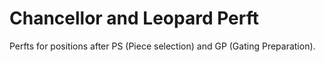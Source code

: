 # Chancellor and Leopard Perft
Perfts for positions after PS (Piece selection) and GP (Gating Preparation).

